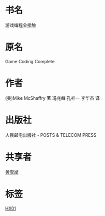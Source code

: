# 书名 #
游戏编程全接触

# 原名 #
Game Coding Complete

# 作者 #
(美)Mike McShaffry 著
冯兆麟 孔祥一 李华杰 译

# 出版社 #
人民邮电出版社 - POSTS & TELECOM PRESS

# 共享者 #
[黄雪斌](HX.md)

# 标签 #
[HX01](HX01.md)